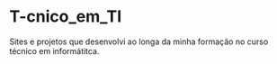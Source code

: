 # T-cnico_em_TI
Sites e projetos que desenvolvi ao longa da minha formação no curso técnico em informátitca.
